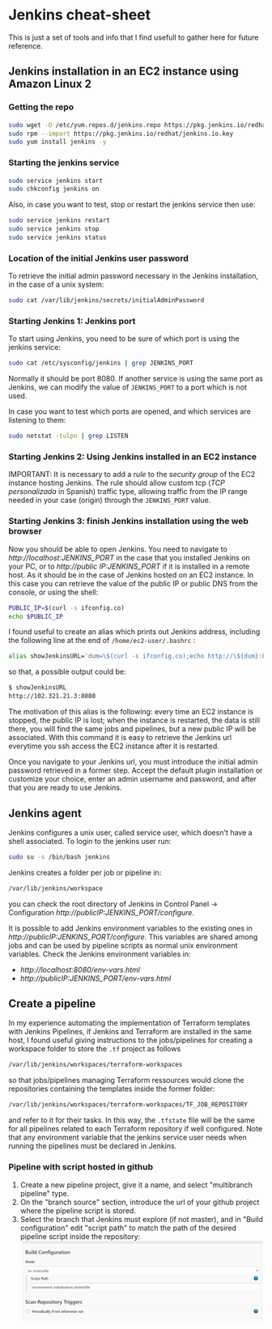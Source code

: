# Jenkins cheat-sheet

This is just a set of tools and info that I find usefull to gather here for future reference.

## Jenkins installation in an EC2 instance using Amazon Linux 2

### Getting the repo
```sh
sudo wget -O /etc/yum.repos.d/jenkins.repo https://pkg.jenkins.io/redhat/jenkins.repo
sudo rpm --import https://pkg.jenkins.io/redhat/jenkins.io.key
sudo yum install jenkins -y
```
### Starting the jenkins service
```sh
sudo service jenkins start
sudo chkconfig jenkins on
```
Also, in case you want to test, stop or restart the jenkins service then use:
```sh
sudo service jenkins restart
sudo service jenkins stop
sudo service jenkins status
```
### Location of the initial Jenkins user password

To retrieve the initial admin password necessary in the Jenkins installation, in the case of a unix system:
```sh
sudo cat /var/lib/jenkins/secrets/initialAdminPassword
```

### Starting Jenkins 1: Jenkins port

To start using Jenkins, you need to be sure of which port is using the jenkins service:
```sh
sudo cat /etc/sysconfig/jenkins | grep JENKINS_PORT
```
Normally it should be port 8080. If another service is using the same port as Jenkins, we can modify the value of ```JENKINS_PORT``` 
to a port which is not used.

In case you want to test which ports are opened, and which services are listening to them:
```sh
sudo netstat -tulpn | grep LISTEN
```

### Starting Jenkins 2: Using Jenkins installed in an EC2 instance

IMPORTANT: It is necessary to add a *rule* to the *security group* of the EC2 instance hosting Jenkins. The rule should allow custom tcp (_TCP personalizada_ in Spanish) traffic type, 
allowing traffic from the IP range needed in your case (origin) through the ```JENKINS_PORT``` value. 

### Starting Jenkins 3: finish Jenkins installation using the web browser

Now you should be able to open Jenkins. You need to navigate to _http://localhost:JENKINS_PORT_ in the case that you installed Jenkins on your PC, or to _http://public IP:JENKINS_PORT_ if it is installed in a remote host. As it should be in the case of Jenkins hosted on an EC2 instance. In this case you can retrieve the value of the public IP or public DNS from the console, or using the shell:
```sh
PUBLIC_IP=$(curl -s ifconfig.co)
echo $PUBLIC_IP
```
I found useful to create an alias which prints out Jenkins address, including the following line at the end of ```/home/ec2-user/.bashrc``` :
```sh
alias showJenkinsURL='dum=\$(curl -s ifconfig.co);echo http://\${dum}:8080'
```
so that, a possible output could be:
```sh
$ showJenkinsURL
http://102.321.21.3:8080
```
The motivation of this alias is the following: every time an EC2 instance is stopped, the public IP is lost; when the instance is restarted, the data is still there, you will find the same jobs and pipelines, but a new public IP will be associated. With this command it is easy to retrieve the Jenkins url everytime you ssh access the EC2 instance after it is restarted.

Once you navigate to your Jenkins url, you must introduce the initial admin password retrieved in a former step. Accept the default plugin installation or customize your choice, enter an admin username and password, and after that you are ready to use Jenkins.

## Jenkins agent

Jenkins configures a unix user, called service user, which doesn't have a shell associated. To login to the jenkins user run:
```sh
sudo su -s /bin/bash jenkins
```
Jenkins creates a folder per job or pipeline in:
```sh
/var/lib/jenkins/workspace
```
you can check the root directory of Jenkins in Control Panel -> Configuration  _http://publicIP:JENKINS_PORT/configure_. 

It is possible to add Jenkins environment variables to the existing ones in _http://publicIP:JENKINS_PORT/configure_.
This variables are shared among jobs and can be used by pipeline scripts as normal unix environment variables. 
Check the Jenkins environment variables in:

* _http://localhost:8080/env-vars.html_
* _http://publicIP:JENKINS_PORT/env-vars.html_



## Create a pipeline

In my experience automating the implementation of Terraform templates with Jenkins Pipelines, if Jenkins and Terraform are installed in the same host, I found useful giving instructions to the jobs/pipelines for creating a workspace folder to store the ```.tf``` project as follows
```sh
/var/lib/jenkins/workspaces/terraform-workspaces
```
so that jobs/pipelines managing Terraform ressources would clone the repositories containing the templates inside the former folder:
```sh
/var/lib/jenkins/workspaces/terraform-workspaces/TF_JOB_REPOSITORY
```
and refer to it for their tasks. In this way, the ```.tfstate``` file will be the same for all pipelines related to each Terraform repository if well configured.
Note that any environment variable that the jenkins service user needs when running the pipelines must be declared in Jenkins.

### Pipeline with script hosted in github

1. Create a new pipeline project, give it a name, and select "multibranch pipeline" type.
2. On the "branch source" section, introduce the url of your github project where the pipeline script is stored.
3. Select the branch that Jenkins must explore (if not master), and in "Build configuration" edit "script path" to match the path of the desired pipeline script inside the repository:
![Set the path to the pipeline script in the configuration](./Captura.PNG)


